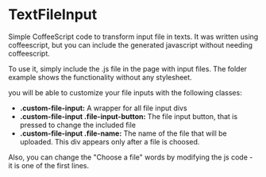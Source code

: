 TextFileInput
=============

Simple CoffeeScript code to transform input file in texts. It was written using coffeescript, but you can include the generated javascript without needing coffeescript.

To use it, simply include the .js file in the page with input files. The folder example shows the functionality without any stylesheet.

you will be able to customize your file inputs with the following classes:
* **.custom-file-input:** A wrapper for all file input divs
* **.custom-file-input .file-input-button:** The file input button, that is pressed to change the included file
* **.custom-file-input .file-name:** The name of the file that will be uploaded. This div appears only after a file is choosed.

Also, you can change the "Choose a file" words by modifying the js code - it is one of the first lines.


